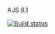 AJS 8.1

[![Build status](https://ci.appveyor.com/api/projects/status/gb7x8u2g1vb2v5gv?svg=true)](https://ci.appveyor.com/project/Markedone60/ajs-homework-containers-8)